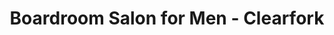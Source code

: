 ---
title: "Boardroom Salon for Men - Clearfork"
url: /fort-worth/boardroom-salon-for-men-clearfork/
shop: Friseur
---